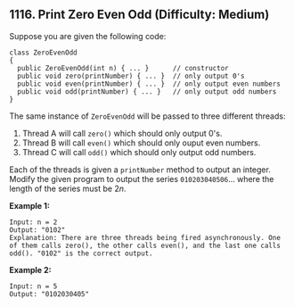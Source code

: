## 1116. Print Zero Even Odd (Difficulty: Medium)

Suppose you are given the following code:
```
class ZeroEvenOdd
{
  public ZeroEvenOdd(int n) { ... }      // constructor
  public void zero(printNumber) { ... }  // only output 0's
  public void even(printNumber) { ... }  // only output even numbers
  public void odd(printNumber) { ... }   // only output odd numbers
}
```

The same instance of `ZeroEvenOdd` will be passed to three different threads:
1. Thread A will call `zero()` which should only output 0's.
2. Thread B will call `even()` which should only ouput even numbers.
3. Thread C will call `odd()` which should only output odd numbers.

Each of the threads is given a `printNumber` method to output an integer. Modify the given program to output the series `010203040506`... where the length of the series must be 2*n*.

**Example 1:**
```
Input: n = 2
Output: "0102"
Explanation: There are three threads being fired asynchronously. One of them calls zero(), the other calls even(), and the last one calls odd(). "0102" is the correct output.
```

**Example 2:**
```
Input: n = 5
Output: "0102030405"
```
